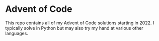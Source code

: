 # Advent of Code

This repo contains all of my Advent of Code solutions starting in 2022. I typically solve in Python but may also try my hand at various other languages.
